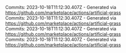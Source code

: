 Commits: 2023-10-18T11:12:30.407Z - Generated via https://github.com/marketplace/actions/artificial-grass
<br>
Commits: 2023-10-18T11:12:30.407Z - Generated via https://github.com/marketplace/actions/artificial-grass
<br>
Commits: 2023-10-18T11:12:30.407Z - Generated via https://github.com/marketplace/actions/artificial-grass
<br>
Commits: 2023-10-18T11:12:30.407Z - Generated via https://github.com/marketplace/actions/artificial-grass
<br>
